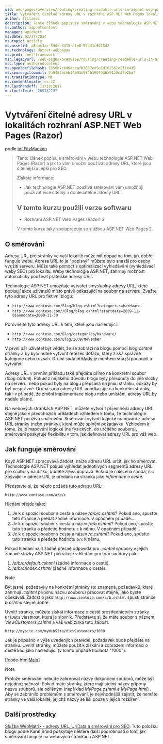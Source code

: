 ```yaml
---
uid: web-pages/overview/routing/creating-readable-urls-in-aspnet-web-pages-sites
title: Vytváření čitelné adresy URL v rozhraní ASP.NET Web Pages lokalit (Razor) | Microsoft Docs
author: tfitzmac
description: Tento článek popisuje směrování v webu technologie ASP.NET Web Pages (Razor) a jak to vám umožní používat adresy URL, které jsou čitelnější a lepší pro SEO. Co budete...
ms.author: aspnetcontent
manager: wpickett
ms.date: 02/17/2014
ms.topic: article
ms.assetid: a8aac1ac-89de-4415-afe0-97a41c6423d2
ms.technology: dotnet-webpages
ms.prod: .net-framework
msc.legacyurl: /web-pages/overview/routing/creating-readable-urls-in-aspnet-web-pages-sites
msc.type: authoredcontent
ms.openlocfilehash: 7858b7cbd6dccafb2867ed9a1d102561e211e435
ms.sourcegitcommit: 9a9483aceb34591c97451997036a9120c3fe2baf
ms.translationtype: MT
ms.contentlocale: cs-CZ
ms.lasthandoff: 11/10/2017
ms.locfileid: "26573229"
---
```

<a name="creating-readable-urls-in-aspnet-web-pages-razor-sites"></a>Vytváření čitelné adresy URL v lokalitách rozhraní ASP.NET Web Pages (Razor)
====================
podle [tní FitzMacken](https://github.com/tfitzmac)

> Tento článek popisuje směrování v webu technologie ASP.NET Web Pages (Razor) a jak to vám umožní používat adresy URL, které jsou čitelnější a lepší pro SEO.
> 
> Získáte informace:
> 
> - Jak technologie ASP.NET používá směrování vám umožňují používat více čitelný a dohledatelné adresy URL.
>   
> 
> ## <a name="software-versions-used-in-the-tutorial"></a>V tomto kurzu použili verze softwaru
> 
> 
> - Rozhraní ASP.NET Web Pages (Razor) 3
>   
> 
> V tomto kurzu taky spolupracuje se službou ASP.NET Web Pages 2.


## <a name="about-routing"></a>O směrování

Adresy URL pro stránky ve vaší lokalitě může mít dopad na tom, jak dobře funguje webu. Adresa URL to je &quot;popisný&quot; můžete bylo snazší pro osoby využití serveru. Může také pomoct s optimalizací vyhledávání (vyhledávací weby SEO) pro lokalitu. Weby technologie ASP.NET, zahrnují možnost automaticky používat přátelské adresy URL.

Technologie ASP.NET umožňuje vytvářet smysluplný adresy URL, které popisují akce uživatelů místo právě odkazující na soubor na serveru. Zvažte tyto adresy URL pro fiktivní blogu:

- `http://www.contoso.com/Blog/blog.cshtml?categories=hardware`
- `http://www.contoso.com//Blog/blog.cshtml?startdate=2009-11-01&enddate=2009-11-30`

Porovnejte tyto adresy URL k těm, které jsou následující:

- `http://www.contoso.com/Blog/categories/hardware/`
- `http://www.contoso.com/Blog/2009/November`

V první pár uživatel být vědět, že se zobrazí na blogu pomocí *blog.cshtml* stránky a by bylo nutné vytvořit řetězec dotazu, který získá správné kategorie nebo rozsah. Druhá sada příklady je mnohem snazší pochopit a vytvářet.

Adresy URL v prvním příkladu také přejděte přímo na konkrétní soubor (*blog.cshtml*). Pokud z nějakého důvodu blogu byly přesunuty do jiné složky na serveru, nebo pokud byly na blogu přepsaná na jinou stránku, odkazy by být nesprávné. Druhá sada adresy URL neodkazuje na konkrétní stránky, tak i v případě, že změní implementace blogu nebo umístění, adresy URL by nadále platné.

Na webových stránkách ASP.NET, můžete vytvořit příjemnější adresy URL stejně jako v předchozích příkladech vzhledem k tomu, že technologie ASP.NET používá *směrování*. Směrování vytvoří logické mapování z adresy URL stránky (nebo stránky), která může splnění požadavku. Vzhledem k tomu, že je mapování logické (ne fyzických, do určitého souboru), směrování poskytuje flexibilitu v tom, jak definovat adresy URL pro váš web.

## <a name="how-routing-works"></a>Jak funguje směrování

Když ASP.NET zpracovává žádost, načte adresu URL určit, jak ho směrovat. Technologie ASP.NET pokusí vyhledat jednotlivých segmentů adresy URL pro soubory na disku, budete zleva doprava. Pokud je nalezena shoda, nic zbývající v adrese URL je předána na stránku jako *informace o cestě*.

Představte si, že někdo požádá tuto adresu URL:

`http://www.contoso.com/a/b/c`

Hledání přejde takto:

1. Je k dispozici soubor s cesta a název */a/b/c.cshtml*? Pokud ano, spusťte této stránce a předat žádné informace. V opačném případě...
2. Je k dispozici soubor s cesta a název */a/b.cshtml*? Pokud ano, spusťte tuto stránku a předejte hodnotu `c` k němu. V opačném případě...
3. Je k dispozici soubor s cesta a název */a.cshtml*? Pokud ano, spusťte tuto stránku a předejte hodnotu `b/c` k němu.

Pokud hledání najít žádné přesně odpovídá pro *.cshtml* soubory v jejich zadané složky ASP.NET pokračuje v hledání pro tyto soubory pak:

1. */a/b/c/default.cshtml* (žádné informace o cestě).
2. */a/b/c/index.cshtml* (žádné informace o cestě).

> [!NOTE]
> Být jasné, požadavky na konkrétní stránky (to znamená, požadavků, které zahrnují *.cshtml* příponu názvu souboru) pracovat stejně, jako byste očekávali. Žádost o jako `http://www.contoso.com/a/b.cshtml` spustí stránce *b.cshtml* stejně dobře.


Uvnitř stránky, můžete získat informace o cestě prostřednictvím stránky `UrlData` vlastnost, která je slovník. Představte si, že máte soubor s názvem *ViewCustomers.cshtml* a váš web získá tuto žádost:

`http://mysite.com/myWebSite/ViewCustomers/1000`

Jak je popsáno v výše uvedených pravidel, požadavek bude přejděte na stránku. Uvnitř stránky, můžete použít k získání a zobrazení informací o cestě kód jako následující (v tomto případě hodnota &quot;1000&quot;):

[!code-html[Main](creating-readable-urls-in-aspnet-web-pages-sites/samples/sample1.html)]

> [!NOTE]
> Protože směrování nebude zahrnovat názvy dokončení souborů, může být nejednoznačnosti Pokud máte stránky, které mají stejný název přípony názvu souborů, ale odlišným (například *MyPage.cshtml* a *MyPage.html*) . Aby se zabránilo problémům s směrování, je nejvhodnější zajistit, že nemáte stránky ve vaší lokalitě, jejichž názvy se liší pouze v jejich rozšíření.


<a id="Additional_Resources"></a>
## <a name="additional-resources"></a>Další prostředky

[Služba WebMatrix - adresy URL, UrlData a směrování pro SEO](http://www.mikesdotnetting.com/Article/165/WebMatrix-URLs-UrlData-and-Routing-for-SEO). Tuto položku blogu podle Karel Brind poskytuje některé další podrobnosti o tom, jak směrování funguje na webových stránkách ASP.NET.
